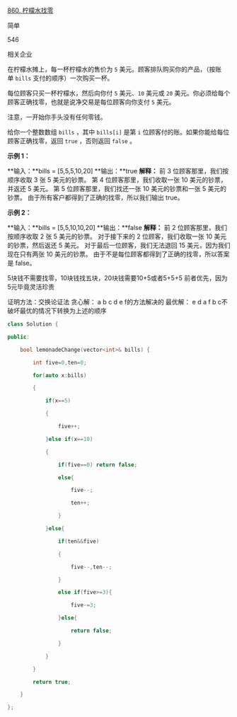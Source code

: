 [860. 柠檬水找零](https://leetcode.cn/problems/lemonade-change/)

简单

546

相关企业

在柠檬水摊上，每一杯柠檬水的售价为 `5` 美元。顾客排队购买你的产品，（按账单 `bills` 支付的顺序）一次购买一杯。

每位顾客只买一杯柠檬水，然后向你付 `5` 美元、`10` 美元或 `20` 美元。你必须给每个顾客正确找零，也就是说净交易是每位顾客向你支付 `5` 美元。

注意，一开始你手头没有任何零钱。

给你一个整数数组 `bills` ，其中 `bills[i]` 是第 `i` 位顾客付的账。如果你能给每位顾客正确找零，返回 `true` ，否则返回 `false` 。

**示例 1：**

**输入：**bills = [5,5,5,10,20]
**输出：**true
**解释：**
前 3 位顾客那里，我们按顺序收取 3 张 5 美元的钞票。
第 4 位顾客那里，我们收取一张 10 美元的钞票，并返还 5 美元。
第 5 位顾客那里，我们找还一张 10 美元的钞票和一张 5 美元的钞票。
由于所有客户都得到了正确的找零，所以我们输出 true。

**示例 2：**

**输入：**bills = [5,5,10,10,20]
**输出：**false
**解释：**
前 2 位顾客那里，我们按顺序收取 2 张 5 美元的钞票。
对于接下来的 2 位顾客，我们收取一张 10 美元的钞票，然后返还 5 美元。
对于最后一位顾客，我们无法退回 15 美元，因为我们现在只有两张 10 美元的钞票。
由于不是每位顾客都得到了正确的找零，所以答案是 false。

5块钱不需要找零，10块钱找五块，20块钱需要10+5或者5+5+5
前者优先，因为5元毕竟灵活珍贵

证明方法：交换论证法
贪心解：
a b c d e f的方法解决的
最优解：
e d a f b c不破坏最优的情况下转换为上述的顺序



```cpp
class Solution {

public:

    bool lemonadeChange(vector<int>& bills) {

        int five=0,ten=0;

        for(auto x:bills)

        {

            if(x==5)

            {

                five++;

            }else if(x==10)

            {

                if(five==0) return false;

                else{

                    five--;

                    ten++;

                }

            }else{

                if(ten&&five)

                {

                    five--,ten--;

                }

                else if(five>=3){

                    five-=3;

                }else{

                    return false;

                }

            }

        }

        return true;

    }

};
```

